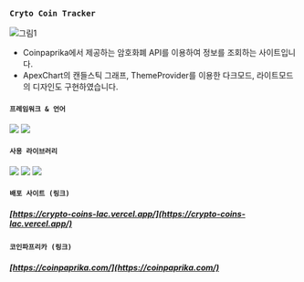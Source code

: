 ### `Cryto Coin Tracker`
![그림1](https://github.com/JunDemi/crypto-coins/assets/26836516/4c445fe2-5cf6-404e-84cf-7ae0b2f3d678)
- Coinpaprika에서 제공하는 암호화폐 API를 이용하여 정보를 조회하는 사이트입니다.
- ApexChart의 캔들스틱 그래프, ThemeProvider를 이용한 다크모드, 라이트모드의 디자인도 구현하였습니다.
#### `프레임워크 & 언어`
<img src="https://img.shields.io/badge/React-61DAFB?style=for-the-badge&logo=react&logoColor=ffffff"/> <img src="https://img.shields.io/badge/TypeScript-3178C6?style=for-the-badge&logo=typescript&logoColor=ffffff"/>
#### `사용 라이브러리`
<img src="https://img.shields.io/badge/React Query-FF4154?style=for-the-badge&logo=reactquery&logoColor=ffffff"/> <img src="https://img.shields.io/badge/ApexChart.js-1ce284?style=for-the-badge"/> <img src="https://img.shields.io/badge/Styled Components-DB7093?style=for-the-badge&logo=styledcomponents&logoColor=ffffff"/>
#### `배포 사이트 (링크)`
##### [https://crypto-coins-lac.vercel.app/](https://crypto-coins-lac.vercel.app/)

#### `코인파프리카 (링크)`
##### [https://coinpaprika.com/](https://coinpaprika.com/)

